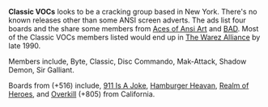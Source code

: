 **Classic VOCs** looks to be a cracking group based in New York. There's no known releases other than some ANSI screen adverts. The ads list four boards and the share some members from [Aces of Ansi Art](http://localhost:1323/g/aces-of-ansi-art) and [BAD](/g/bad-association). Most of the Classic VOCs members listed would end up in [The Warez Alliance](/g/the-warez-alliance) by late 1990.

Members include, Byte, Classic, Disc Commando, Mak-Attack, Shadow Demon, Sir Galliant.

Boards from (+516) include, [911 Is A Joke](https://demozoo.org/bbs/7633/), [Hamburger Heavan](https://demozoo.org/bbs/5641/), [Realm of Heroes](https://demozoo.org/bbs/7719/), and [Overkill](https://demozoo.org/bbs/1474/) (+805) from California.